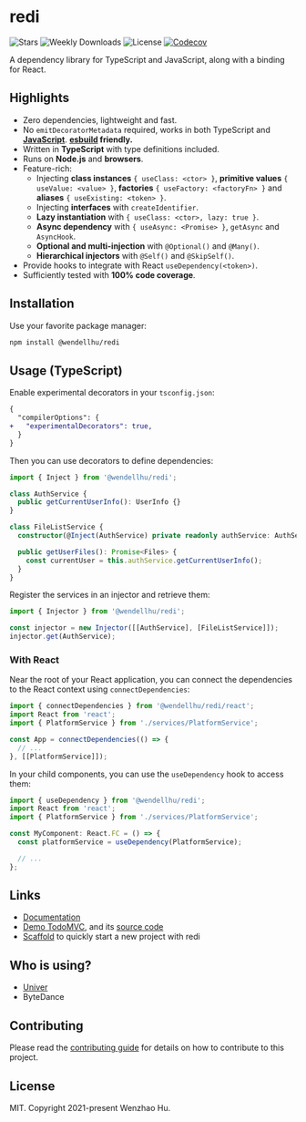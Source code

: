 # redi

![Stars](https://badgen.net/github/stars/wzhudev/redi)
![Weekly Downloads](https://badgen.net/npm/dw/@wendellhu/redi)
![License](https://badgen.net/github/license/wzhudev/redi)
[![Codecov](https://img.shields.io/codecov/c/github/wzhudev/redi.svg)](https://codecov.io/gh/wzhudev/redi)

A dependency library for TypeScript and JavaScript, along with a binding for React.

## Highlights

- Zero dependencies, lightweight and fast.
- No `emitDecoratorMetadata` required, works in both TypeScript and [**JavaScript**](https://redi.wzhu.dev/en-US/docs/env#using-redi-without-decorators). **[esbuild](https://esbuild.github.io/) friendly.**
- Written in **TypeScript** with type definitions included.
- Runs on **Node.js** and **browsers**.
- Feature-rich:
  - Injecting **class instances** `{ useClass: <ctor> }`, **primitive values** `{ useValue: <value> }`, **factories** `{ useFactory: <factoryFn> }` and **aliases** `{ useExisting: <token> }`.
  - Injecting **interfaces** with `createIdentifier`.
  - **Lazy instantiation** with `{ useClass: <ctor>, lazy: true }`.
  - **Async dependency** with `{ useAsync: <Promise> }`, `getAsync` and `AsyncHook`.
  - **Optional and multi-injection** with `@Optional()` and `@Many()`.
  - **Hierarchical injectors** with `@Self()` and `@SkipSelf()`.
- Provide hooks to integrate with React `useDependency(<token>)`.
- Sufficiently tested with **100% code coverage**.

## Installation

Use your favorite package manager:

```bash
npm install @wendellhu/redi
```

## Usage (TypeScript)

Enable experimental decorators in your `tsconfig.json`:

```diff
{
  "compilerOptions": {
+   "experimentalDecorators": true,
  }
}
```

Then you can use decorators to define dependencies:

```typescript
import { Inject } from '@wendellhu/redi';

class AuthService {
  public getCurrentUserInfo(): UserInfo {}
}

class FileListService {
  constructor(@Inject(AuthService) private readonly authService: AuthService) {}

  public getUserFiles(): Promise<Files> {
    const currentUser = this.authService.getCurrentUserInfo();
  }
}
```

Register the services in an injector and retrieve them:

```typescript
import { Injector } from '@wendellhu/redi';

const injector = new Injector([[AuthService], [FileListService]]);
injector.get(AuthService);
```

### With React

Near the root of your React application, you can connect the dependencies to the React context using `connectDependencies`:

```typescript
import { connectDependencies } from '@wendellhu/redi/react';
import React from 'react';
import { PlatformService } from './services/PlatformService';

const App = connectDependencies(() => {
  // ...
}, [[PlatformService]]);
```

In your child components, you can use the `useDependency` hook to access them:

```typescript
import { useDependency } from '@wendellhu/redi';
import React from 'react';
import { PlatformService } from './services/PlatformService';

const MyComponent: React.FC = () => {
  const platformService = useDependency(PlatformService);

  // ...
};
```

## Links

- [Documentation](https://redi.wzhu.dev/en-US/)
- [Demo TodoMVC](https://wzhudev.github.io/redi-todomvc/), and its [source code](https://github.com/wzhudev/redi-todomvc)
- [Scaffold](https://github.com/wzhudev/redi-starter) to quickly start a new project with redi

## Who is using?

- [Univer](https://github.com/dream-num/univer)
- ByteDance

## Contributing

Please read the [contributing guide](./CONTRIBUTING.md) for details on how to contribute to this project.

## License

MIT. Copyright 2021-present Wenzhao Hu.
